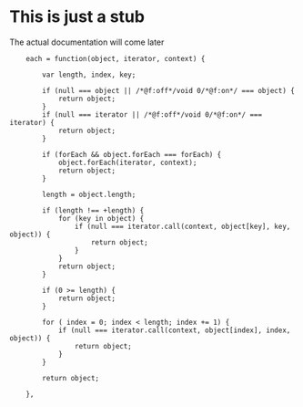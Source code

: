 This is just a stub
===================

The actual documentation will come later


        each = function(object, iterator, context) {

            var length, index, key;

            if (null === object || /*@f:off*/void 0/*@f:on*/ === object) {
                return object;
            }
            if (null === iterator || /*@f:off*/void 0/*@f:on*/ === iterator) {
                return object;
            }

            if (forEach && object.forEach === forEach) {
                object.forEach(iterator, context);
                return object;
            }

            length = object.length;

            if (length !== +length) {
                for (key in object) {
                    if (null === iterator.call(context, object[key], key, object)) {
                        return object;
                    }
                }
                return object;
            }

            if (0 >= length) {
                return object;
            }

            for ( index = 0; index < length; index += 1) {
                if (null === iterator.call(context, object[index], index, object)) {
                    return object;
                }
            }

            return object;

        },
